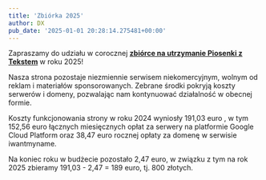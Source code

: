 ```yaml
---
title: 'Zbiórka 2025'
author: DX
pub_date: '2025-01-01 20:28:14.275481+00:00'
---
```


Zapraszamy do udziału w corocznej **[zbiórce na utrzymanie Piosenki z Tekstem](https://zrzutka.pl/zvr76k)** w roku 2025!

Nasza strona pozostaje niezmiennie serwisem niekomercyjnym, wolnym od reklam i materiałów sponsorowanych. Zebrane środki pokryją koszty serwerów i domeny, pozwalając nam kontynuować działalność w obecnej formie.

Koszty funkcjonowania strony w roku 2024 wyniosły 191,03 euro , w tym 152,56 euro łącznych miesięcznych opłat za serwery na platformie Google Cloud Platform oraz 38,47 euro rocznej opłaty za domenę w serwisie iwantmyname.

Na koniec roku w budżecie pozostało 2,47 euro, w związku z tym na rok 2025 zbieramy 191,03 \- 2,47 = 189 euro, tj. 800 złotych.